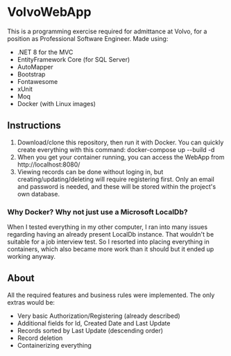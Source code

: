 # VolvoWebApp
This is a programming exercise required for admittance at Volvo, for a position as Professional Software Engineer.
Made using:
- .NET 8 for the MVC
- EntityFramework Core (for SQL Server)
- AutoMapper
- Bootstrap
- Fontawesome
- xUnit
- Moq
- Docker (with Linux images)

## Instructions
1. Download/clone this repository, then run it with Docker. You can quickly create everything with this command: 
docker-compose up --build -d
2. When you get your container running, you can access the WebApp from
http://localhost:8080/
3. Viewing records can be done without loging in, but creating/updating/deleting will require registering first. Only an email and password is needed, and these will be stored within the project's own database.

### Why Docker? Why not just use a Microsoft LocalDb?
When I tested everything in my other computer, I ran into many issues regarding having an already present LocalDb instance. That wouldn't be suitable for a job interview test.
So I resorted into placing everything in containers, which also became more work than it should but it ended up working anyway.

## About
All the required features and business rules were implemented. The only extras would be:
- Very basic Authorization/Registering (already described)
- Additional fields for Id, Created Date and Last Update
- Records sorted by Last Update (descending order)
- Record deletion
- Containerizing everything
